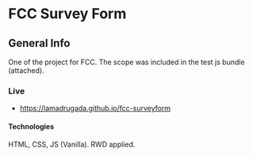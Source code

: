 # FCC Survey Form
## General Info
One of the project for FCC. The scope was included in the test js bundle (attached). 

### Live
* https://lamadrugada.github.io/fcc-surveyform

#### Technologies
HTML, CSS, JS (Vanilla). RWD applied.
